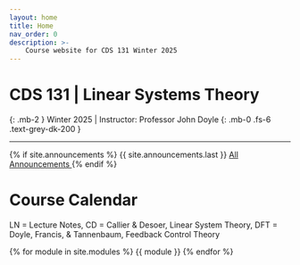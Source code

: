 ```yaml
---
layout: home
title: Home
nav_order: 0
description: >-
    Course website for CDS 131 Winter 2025
---
```

<!-- <div class="parallax-window" data-parallax="scroll" data-image-src="/assets/background.png" data-speed="0.1">/div> -->
# CDS 131 | Linear Systems Theory
{: .mb-2 }
Winter 2025 | Instructor: Professor John Doyle
{: .mb-0 .fs-6 .text-grey-dk-200 }

<hr>

{% if site.announcements %}
{{ site.announcements.last }}
<a href="{{ site.baseurl }}/announcements" class="btn btn-outline fs-3">
  All Announcements
</a>
{% endif %}

# Course Calendar

LN = Lecture Notes, CD = Callier & Desoer, Linear System Theory, DFT = Doyle, Francis, & Tannenbaum, Feedback Control Theory

<!-- #### All lecture videos can be found on [bCourses](https://bcourses.berkeley.edu/courses/1522763/external_tools/78985) -->

{% for module in site.modules %}
{{ module }}
{% endfor %}
